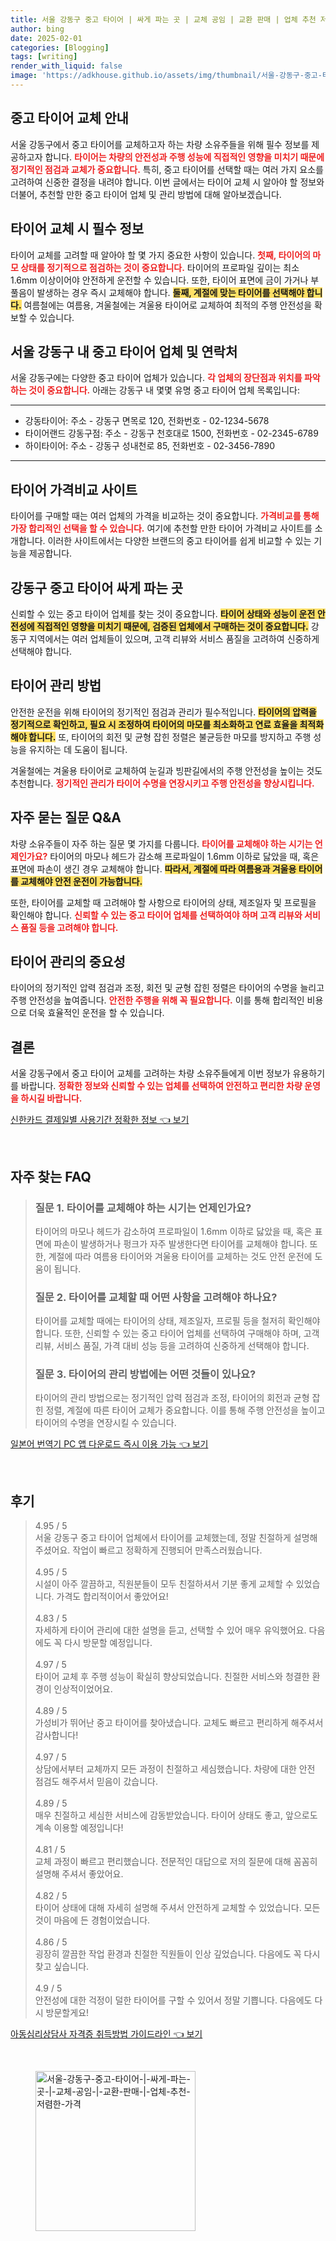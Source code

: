 ```yaml
---
title: 서울 강동구 중고 타이어 | 싸게 파는 곳 | 교체 공임 | 교환 판매 | 업체 추천 저렴한 가격
author: bing
date: 2025-02-01
categories: [Blogging]
tags: [writing]
render_with_liquid: false
image: 'https://adkhouse.github.io/assets/img/thumbnail/서울-강동구-중고-타이어-|-싸게-파는-곳-|-교체-공임-|-교환-판매-|-업체-추천-저렴한-가격.webp'
---
```



<h2 id='중고 타이어 교체 안내'>중고 타이어 교체 안내</h2>

<p>서울 강동구에서 중고 타이어를 교체하고자 하는 차량 소유주들을 위해 필수 정보를 제공하고자 합니다. <b><span style="color: #ee2323;">타이어는 차량의 안전성과 주행 성능에 직접적인 영향을 미치기 때문에 정기적인 점검과 교체가 중요합니다.</span></b> 특히, 중고 타이어를 선택할 때는 여러 가지 요소를 고려하여 신중한 결정을 내려야 합니다. 이번 글에서는 타이어 교체 시 알아야 할 정보와 더불어, 추천할 만한 중고 타이어 업체 및 관리 방법에 대해 알아보겠습니다.</p>

<h2 id='타이어 교체 시 필수 정보'>타이어 교체 시 필수 정보</h2>

<p>타이어 교체를 고려할 때 알아야 할 몇 가지 중요한 사항이 있습니다. <b><span style="color: #ee2323;">첫째, 타이어의 마모 상태를 정기적으로 점검하는 것이 중요합니다.</span></b> 타이어의 프로파일 깊이는 최소 1.6mm 이상이어야 안전하게 운전할 수 있습니다. 또한, 타이어 표면에 금이 가거나 부풀음이 발생하는 경우 즉시 교체해야 합니다. <b><span style="background-color: #ffe066;">둘째, 계절에 맞는 타이어를 선택해야 합니다.</span></b> 여름철에는 여름용, 겨울철에는 겨울용 타이어로 교체하여 최적의 주행 안전성을 확보할 수 있습니다.</p>

<h2 id='중고 타이어 업체 및 연락처'>서울 강동구 내 중고 타이어 업체 및 연락처</h2>

<p>서울 강동구에는 다양한 중고 타이어 업체가 있습니다. <b><span style="color: #ee2323;">각 업체의 장단점과 위치를 파악하는 것이 중요합니다.</span></b> 아래는 강동구 내 몇몇 유명 중고 타이어 업체 목록입니다:</p>

<hr />

<ul>
    <li>강동타이어: 주소 - 강동구 면목로 120, 전화번호 - 02-1234-5678</li>
    <li>타이어랜드 강동구점: 주소 - 강동구 천호대로 1500, 전화번호 - 02-2345-6789</li>
    <li>하이타이어: 주소 - 강동구 성내천로 85, 전화번호 - 02-3456-7890</li>
</ul>

<hr />

<h2 id='타이어 가격비교 사이트'>타이어 가격비교 사이트</h2>

<p>타이어를 구매할 때는 여러 업체의 가격을 비교하는 것이 중요합니다. <b><span style="color: #ee2323;">가격비교를 통해 가장 합리적인 선택을 할 수 있습니다.</span></b> 여기에 추천할 만한 타이어 가격비교 사이트를 소개합니다. 이러한 사이트에서는 다양한 브랜드의 중고 타이어를 쉽게 비교할 수 있는 기능을 제공합니다.</p>

<h2 id='강동구 중고 타이어 판매업체'>강동구 중고 타이어 싸게 파는 곳</h2>

<p>신뢰할 수 있는 중고 타이어 업체를 찾는 것이 중요합니다. <b><span style="background-color: #ffe066;">타이어 상태와 성능이 운전 안전성에 직접적인 영향을 미치기 때문에, 검증된 업체에서 구매하는 것이 중요합니다.</span></b> 강동구 지역에서는 여러 업체들이 있으며, 고객 리뷰와 서비스 품질을 고려하여 신중하게 선택해야 합니다.</p>

<h2 id='타이어 관리 방법'>타이어 관리 방법</h2>

<p>안전한 운전을 위해 타이어의 정기적인 점검과 관리가 필수적입니다. <b><span style="background-color: #ffe066;">타이어의 압력을 정기적으로 확인하고, 필요 시 조정하여 타이어의 마모를 최소화하고 연료 효율을 최적화해야 합니다.</span></b> 또, 타이어의 회전 및 균형 잡힌 정렬은 불균등한 마모를 방지하고 주행 성능을 유지하는 데 도움이 됩니다.</p>

<p>겨울철에는 겨울용 타이어로 교체하여 눈길과 빙판길에서의 주행 안전성을 높이는 것도 추천합니다. <b><span style="color: #ee2323;">정기적인 관리가 타이어 수명을 연장시키고 주행 안전성을 향상시킵니다.</span></b></p>

<h2 id='자주 묻는 질문'>자주 묻는 질문 Q&A</h2>

<p>차량 소유주들이 자주 하는 질문 몇 가지를 다룹니다. <b><span style="color: #ee2323;">타이어를 교체해야 하는 시기는 언제인가요?</span></b> 타이어의 마모나 헤드가 감소해 프로파일이 1.6mm 이하로 닳았을 때, 혹은 표면에 파손이 생긴 경우 교체해야 합니다. <b><span style="background-color: #ffe066;">따라서, 계절에 따라 여름용과 겨울용 타이어를 교체해야 안전 운전이 가능합니다.</span></b></p>

<p>또한, 타이어를 교체할 때 고려해야 할 사항으로 타이어의 상태, 제조일자 및 프로필을 확인해야 합니다. <b><span style="color: #ee2323;">신뢰할 수 있는 중고 타이어 업체를 선택하여야 하며 고객 리뷰와 서비스 품질 등을 고려해야 합니다.</span></b></p>

<h2 id='타이어 관리의 중요성'>타이어 관리의 중요성</h2>

<p>타이어의 정기적인 압력 점검과 조정, 회전 및 균형 잡힌 정렬은 타이어의 수명을 늘리고 주행 안전성을 높여줍니다. <b><span style="color: #ee2323;">안전한 주행을 위해 꼭 필요합니다.</span></b> 이를 통해 합리적인 비용으로 더욱 효율적인 운전을 할 수 있습니다.</p>

<h2 id='결론'>결론</h2>

<p>서울 강동구에서 중고 타이어 교체를 고려하는 차량 소유주들에게 이번 정보가 유용하기를 바랍니다. <b><span style="color: #ee2323;">정확한 정보와 신뢰할 수 있는 업체를 선택하여 안전하고 편리한 차량 운영을 하시길 바랍니다.</span></b></p>


<p><a class="click-button" title="신한카드 결제일별 사용기간 정확한 정보" href="https://adkhouse.github.io/posts/%EC%8B%A0%ED%95%9C%EC%B9%B4%EB%93%9C-%EA%B2%B0%EC%A0%9C%EC%9D%BC%EB%B3%84-%EC%82%AC%EC%9A%A9%EA%B8%B0%EA%B0%84-%EC%A0%95%ED%99%95%ED%95%9C-%EC%A0%95%EB%B3%B4/" rel="dofollow">신한카드 결제일별 사용기간 정확한 정보 👈 보기</a></p><br>
<h2 id='자주_찾는_FAQ'>자주 찾는 FAQ</h2>
<div itemscope="" itemtype="https://schema.org/FAQPage"> 
<blockquote> 
<div itemscope="" itemprop="mainEntity" itemtype="https://schema.org/Question"> 
<h3 itemprop="name">질문 1. 타이어를 교체해야 하는 시기는 언제인가요?</h3> 
<div itemscope="" itemprop="acceptedAnswer" itemtype="https://schema.org/Answer"> 
<span itemprop="text"> 
<p>타이어의 마모나 헤드가 감소하여 프로파일이 1.6mm 이하로 닳았을 때, 혹은 표면에 파손이 발생하거나 펑크가 자주 발생한다면 타이어를 교체해야 합니다. 또한, 계절에 따라 여름용 타이어와 겨울용 타이어를 교체하는 것도 안전 운전에 도움이 됩니다.</p> 
</span> 
</div> 
</div> 

<div itemscope="" itemprop="mainEntity" itemtype="https://schema.org/Question"> 
<h3 itemprop="name">질문 2. 타이어를 교체할 때 어떤 사항을 고려해야 하나요?</h3> 
<div itemscope="" itemprop="acceptedAnswer" itemtype="https://schema.org/Answer"> 
<span itemprop="text"> 
<p>타이어를 교체할 때에는 타이어의 상태, 제조일자, 프로필 등을 철저히 확인해야 합니다. 또한, 신뢰할 수 있는 중고 타이어 업체를 선택하여 구매해야 하며, 고객 리뷰, 서비스 품질, 가격 대비 성능 등을 고려하여 신중하게 선택해야 합니다.</p> 
</span> 
</div> 
</div> 

<div itemscope="" itemprop="mainEntity" itemtype="https://schema.org/Question"> 
<h3 itemprop="name">질문 3. 타이어의 관리 방법에는 어떤 것들이 있나요?</h3> 
<div itemscope="" itemprop="acceptedAnswer" itemtype="https://schema.org/Answer"> 
<span itemprop="text"> 
<p>타이어의 관리 방법으로는 정기적인 압력 점검과 조정, 타이어의 회전과 균형 잡힌 정렬, 계절에 따른 타이어 교체가 중요합니다. 이를 통해 주행 안전성을 높이고 타이어의 수명을 연장시킬 수 있습니다.</p> 
</span> 
</div> 
</div> 
</blockquote> 
</div>
<p><a class="click-button" title="일본어 번역기 PC 앱 다운로드 즉시 이용 가능" href="https://adkhouse.github.io/posts/%EC%9D%BC%EB%B3%B8%EC%96%B4-%EB%B2%88%EC%97%AD%EA%B8%B0-PC-%EC%95%B1-%EB%8B%A4%EC%9A%B4%EB%A1%9C%EB%93%9C-%EC%A6%89%EC%8B%9C-%EC%9D%B4%EC%9A%A9-%EA%B0%80%EB%8A%A5/" rel="dofollow">일본어 번역기 PC 앱 다운로드 즉시 이용 가능 👈 보기</a></p><br>
<h2 id='후기'>후기</h2>
<div itemscope itemtype="https://schema.org/Product">
  <blockquote>
  <div itemprop="review" itemscope itemtype="https://schema.org/Review">
      <div itemprop="reviewRating" itemscope itemtype="https://schema.org/Rating"> <span itemprop="ratingValue">4.95</span> / <span itemprop="bestRating">5</span> </div>
      <span itemprop="reviewBody">서울 강동구 중고 타이어 업체에서 타이어를 교체했는데, 정말 친절하게 설명해 주셨어요. 작업이 빠르고 정확하게 진행되어 만족스러웠습니다.</span>
  </div>
  <br>
  <div itemprop="review" itemscope itemtype="https://schema.org/Review">
      <div itemprop="reviewRating" itemscope itemtype="https://schema.org/Rating"> <span itemprop="ratingValue">4.95</span> / <span itemprop="bestRating">5</span> </div>
      <span itemprop="reviewBody">시설이 아주 깔끔하고, 직원분들이 모두 친절하셔서 기분 좋게 교체할 수 있었습니다. 가격도 합리적이어서 좋았어요!</span>
  </div>
  <br>
  <div itemprop="review" itemscope itemtype="https://schema.org/Review">
      <div itemprop="reviewRating" itemscope itemtype="https://schema.org/Rating"> <span itemprop="ratingValue">4.83</span> / <span itemprop="bestRating">5</span> </div>
      <span itemprop="reviewBody">자세하게 타이어 관리에 대한 설명을 듣고, 선택할 수 있어 매우 유익했어요. 다음에도 꼭 다시 방문할 예정입니다.</span>
  </div>
  <br>
  <div itemprop="review" itemscope itemtype="https://schema.org/Review">
      <div itemprop="reviewRating" itemscope itemtype="https://schema.org/Rating"> <span itemprop="ratingValue">4.97</span> / <span itemprop="bestRating">5</span> </div>
      <span itemprop="reviewBody">타이어 교체 후 주행 성능이 확실히 향상되었습니다. 친절한 서비스와 청결한 환경이 인상적이었어요.</span>
  </div>
  <br>
  <div itemprop="review" itemscope itemtype="https://schema.org/Review">
      <div itemprop="reviewRating" itemscope itemtype="https://schema.org/Rating"> <span itemprop="ratingValue">4.89</span> / <span itemprop="bestRating">5</span> </div>
      <span itemprop="reviewBody">가성비가 뛰어난 중고 타이어를 찾아냈습니다. 교체도 빠르고 편리하게 해주셔서 감사합니다!</span>
  </div>
  <br>
  <div itemprop="review" itemscope itemtype="https://schema.org/Review">
      <div itemprop="reviewRating" itemscope itemtype="https://schema.org/Rating"> <span itemprop="ratingValue">4.97</span> / <span itemprop="bestRating">5</span> </div>
      <span itemprop="reviewBody">상담에서부터 교체까지 모든 과정이 친절하고 세심했습니다. 차량에 대한 안전 점검도 해주셔서 믿음이 갔습니다.</span>
  </div>
  <br>
  <div itemprop="review" itemscope itemtype="https://schema.org/Review">
      <div itemprop="reviewRating" itemscope itemtype="https://schema.org/Rating"> <span itemprop="ratingValue">4.89</span> / <span itemprop="bestRating">5</span> </div>
      <span itemprop="reviewBody">매우 친절하고 세심한 서비스에 감동받았습니다. 타이어 상태도 좋고, 앞으로도 계속 이용할 예정입니다!</span>
  </div>
  <br>
  <div itemprop="review" itemscope itemtype="https://schema.org/Review">
      <div itemprop="reviewRating" itemscope itemtype="https://schema.org/Rating"> <span itemprop="ratingValue">4.81</span> / <span itemprop="bestRating">5</span> </div>
      <span itemprop="reviewBody">교체 과정이 빠르고 편리했습니다. 전문적인 대답으로 저의 질문에 대해 꼼꼼히 설명해 주셔서 좋았어요.</span>
  </div>
  <br>
  <div itemprop="review" itemscope itemtype="https://schema.org/Review">
      <div itemprop="reviewRating" itemscope itemtype="https://schema.org/Rating"> <span itemprop="ratingValue">4.82</span> / <span itemprop="bestRating">5</span> </div>
      <span itemprop="reviewBody">타이어 상태에 대해 자세히 설명해 주셔서 안전하게 교체할 수 있었습니다. 모든 것이 마음에 든 경험이었습니다.</span>
  </div>
  <br>
  <div itemprop="review" itemscope itemtype="https://schema.org/Review">
      <div itemprop="reviewRating" itemscope itemtype="https://schema.org/Rating"> <span itemprop="ratingValue">4.86</span> / <span itemprop="bestRating">5</span> </div>
      <span itemprop="reviewBody">굉장히 깔끔한 작업 환경과 친절한 직원들이 인상 깊었습니다. 다음에도 꼭 다시 찾고 싶습니다.</span>
  </div>
  <br>
  <div itemprop="review" itemscope itemtype="https://schema.org/Review">
      <div itemprop="reviewRating" itemscope itemtype="https://schema.org/Rating"> <span itemprop="ratingValue">4.9</span> / <span itemprop="bestRating">5</span> </div>
      <span itemprop="reviewBody">안전성에 대한 걱정이 덜한 타이어를 구할 수 있어서 정말 기쁩니다. 다음에도 다시 방문할게요!</span>
  </div>
  </blockquote>
</div>
<p><a class="click-button" title="아동심리상담사 자격증 취득방법 가이드라인" href="https://adkhouse.github.io/posts/%EC%95%84%EB%8F%99%EC%8B%AC%EB%A6%AC%EC%83%81%EB%8B%B4%EC%82%AC-%EC%9E%90%EA%B2%A9%EC%A6%9D-%EC%B7%A8%EB%93%9D%EB%B0%A9%EB%B2%95-%EA%B0%80%EC%9D%B4%EB%93%9C%EB%9D%BC%EC%9D%B8/" rel="dofollow">아동심리상담사 자격증 취득방법 가이드라인 👈 보기</a></p><br>
<figure class="image"><img src="https://adkhouse.github.io/assets/img/thumbnail/서울-강동구-중고-타이어-|-싸게-파는-곳-|-교체-공임-|-교환-판매-|-업체-추천-저렴한-가격.webp" alt="서울-강동구-중고-타이어-|-싸게-파는-곳-|-교체-공임-|-교환-판매-|-업체-추천-저렴한-가격" width="256" height="256"></figure>